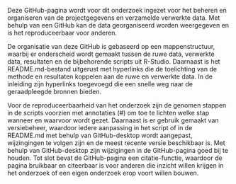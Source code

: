 Deze GitHub-pagina wordt voor dit onderzoek ingezet voor het beheren en organiseren van de projectgegevens en verzamelde 
verwerkte data. Met behulp van een GitHub kan de data georganiseerd worden weergegeven en is het reproduceerbaar voor 
anderen. 

De organisatie van deze GitHub is gebaseerd op een mappenstructuur, waarbij er onderscheid wordt gemaakt tussen de ruwe 
data, verwerkte data, resultaten en de bijbehorende scripts uit R-Studio. Daarnaast is het README.md-bestand uitgerust 
met hyperlinks die de toelichting van de methode en resultaten koppelen aan de ruwe en verwerkte data. In de inleiding 
zijn hyperlinks toegevoegd die een snelle weg naar de geraadpleegde bronnen bieden.

Voor de reproduceerbaarheid van het onderzoek zijn de genomen stappen in de scripts voorzien met annotaties (#) om
toe te lichten welke stap wanneer en waarvoor wordt gezet. Daarnaast is er gebruik gemaakt van versiebeheer, waardoor 
iedere aanpassing in het script of in de README.md met behulp van GitHub-desktop wordt aangepast, wijzingingen te
volgen zijn en de meest recente versie beschikbaar is. Met behulp van GitHub-desktop zijn wijzigingen in de GitHub-pagina 
goed bij te houden. Tot slot bevat de GitHub-pagina een citatie-functie, waardoor de pagina bruikbaar en citeerbaar is 
voor anderen die inzicht willen krijgen in het onderzoek of een eigen onderzoek erop voort willen bouwen. 





